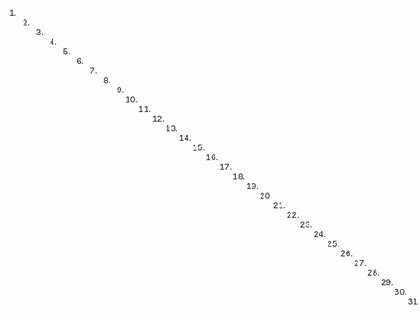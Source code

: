 1. 2. 3. 4. 5. 6. 7. 8. 9. 10. 11. 12. 13. 14. 15. 16. 17. 18. 19. 20. 21. 22. 23. 24. 25. 26. 27. 28. 29. 30. 31. 32. 33. 34. 35. 36. 37. 38. 39. 40. 41. 42. 43. 44. 45. 46. 47. 48. 49. 50. 51. 52. 53. 54. 55. 56. 57. 58. 59. 60. 61. 62. 63. 64. 65. 66. 67. 68. 69. 70. 71. 72. 73. 74. 75. 76. 77. 78. 79. 80. 81. 82. 83. 84. 85. 86. 87. 88. 89. 90. 91. 92. 93. 94. 95. 96. 97. 98. 99. 100. 101. 102. 103. 104. 105. 106. 107. 108. 109. 110. 111. 112. 113. 114. 115. 116. 117. 118. 119. 120. 121. 122. 123. 124. 125. 126. 127. 128. 129. 130. 131. 132. 133. 134. 135. 136. 137. 138. 139. 140. 141. 142. 143. 144. 145. 146. 147. 148. 149. 150. 151. 152. 153. 154. 155. 156. 157. 158. 159. 160. 161. 162. 163. 164. 165. 166. 167. 168. 169. 170. 171. 172. 173. 174. 175. 176. 177. 178. 179. 180. 181. 182
El capitán de Justicias ciudadanos sobre el niño Hlreda y su madre, y apoderado general de su ley hizo par Don Francisco Hlreda, según contra del que ante el escribano ciudadano Vicente Olga, han alabado el día y nombrado D.
Cividario Vicente Olaecheg obtengo el día ventay tres de diciem
bre de mil ochocientos trece con facultad especial de asser
ta de qualesquiera vienes del poderdante en el mencionado poder
que en caso necesario me comito y usando de las facultades que le
son
conferidas obriga; que sende fealmente y con efecto al onora-ble ciudadano ministro del tesoro, público, Joaquín Freire de An- drade vesino de esta ciudad una negrita propia esclava de su

exportación voluntad, pues para ello formalizan a su favor esta escritura con los requisitos legales y precisos que sean condcentes a su mayor estabilidad. Me pide que de ello de los casos publicados y que se publiquen en el diario de la ciudad.
de las copias autorizadas que quisiera para su resguardo y se obligan los ofertantes a no reclamar ni contradecirse en nada. Ya alguna esta libertad y si lo hicieren quieren que no se les haga, ni admita en tribunal alguno como no lo es quien intenta acción.
o derecho que no le pertenece, y sea visto por lo mismo haberla
agradado, y satisfacido añadiendo fuerza, afuerza y contrato a
contrato con todas las cláusulas vinculos, y solemnidades que ya
pasaron, y su propia voluntad y su presencia.
ra su perpetua validación se requiera. / a la observancia y puntual cumplimiento de todo lo referido se obligan sus personas y die- nes presentes y futuros con el poderio de justicia, dimisión de fuero, y renunciación de leyes en derecho necesarias con la ge-
General en forma. En su testimonio con aceptación de la libertad así lo dicen otorgan y firman los que saben, y por la aceptante lo hizo uno de los testigos que lo fueron los ciudadanos Agustín Daza, y Xsidro Periáñez vecinos.
Agustín Romero
Manuel Diaz y Cordova
Jose Maria Diaz Pizarro
Juan A. Ferro
Por la aceptante Agustín Daza
Ante mi Manuel Flores
oficial de escribanía
Venta - Esclavo

En la ciudad de Quindío capital de la provincia de cota a ventidas de bril de mil ochocientos diez y seis. Ante muy ciudadanos alcalde or dario y el oficial de escipibanía testigos que se pronunciaron sobre